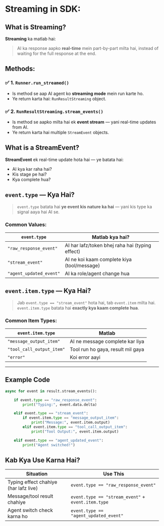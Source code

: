 #  Streaming in SDK:

##  What is Streaming?

**Streaming** ka matlab hai:  
> AI ka response aapko **real-time** mein part-by-part milta hai, instead of waiting for the full response at the end.

##  Methods:

### ✅ 1. `Runner.run_streamed()`

- Is method se aap AI agent ko **streaming mode** mein run karte ho.  
- Ye return karta hai: `RunResultStreaming` object.

### ✅ 2. `RunResultStreaming.stream_events()`
- Is method se aapko milta hai ek **event stream** — yani real-time updates from AI.  
- Ye return karta hai multiple `StreamEvent` objects.


##  What is a StreamEvent?

**StreamEvent** ek real-time update hota hai — ye batata hai:
- AI kya kar raha hai?
- Kis stage pe hai?
- Kya complete hua?


##  `event.type` — Kya Hai?

> `event.type` batata hai **ye event kis nature ka hai** — yani kis type ka signal aaya hai AI se.

###  Common Values:

| `event.type`             | Matlab kya hai?                                   |
|--------------------------|----------------------------------------------------|
| `"raw_response_event"`   | AI har lafz/token bhej raha hai (typing effect)    |
| `"stream_event"`         | AI ne koi kaam complete kiya (tool/message)        |
| `"agent_updated_event"`  | AI ka role/agent change hua                        |


##  `event.item.type` — Kya Hai?

> Jab `event.type == "stream_event"` hota hai, tab `event.item` milta hai.  
> `event.item.type` batata hai **exactly kya kaam complete hua**.

###  Common Item Types:

| `event.item.type`         | Matlab |
|---------------------------|--------|
| `"message_output_item"`   | AI ne message complete kar liya |
| `"tool_call_output_item"` | Tool run ho gaya, result mil gaya |
| `"error"`                 | Koi error aayi |

---

##  Example Code

```python
async for event in result.stream_events():

    if event.type == "raw_response_event":
        print("Typing:", event.data.delta)

    elif event.type == "stream_event":
        if event.item.type == "message_output_item":
            print("Message:", event.item.output)
        elif event.item.type == "tool_call_output_item":
            print("Tool Output:", event.item.output)

    elif event.type == "agent_updated_event":
        print("Agent switched!")
```


## Kab Kya Use Karna Hai?

| Situation                             | Use This |
|---------------------------------------|----------|
| Typing effect chahiye (har lafz live) | `event.type == "raw_response_event"` |
| Message/tool result chahiye           | `event.type == "stream_event"` + `event.item.type` |
| Agent switch check karna ho           | `event.type == "agent_updated_event"` |





